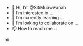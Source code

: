 - 👋 Hi, I’m @SitiMuawwanah
- 👀 I’m interested in ...
- 🌱 I’m currently learning ...
- 💞️ I’m looking to collaborate on ...
- 📫 How to reach me ...

<!---
SitiMuawwanah/SitiMuawwanah is a ✨ special ✨ repository because its `README.md` (this file) appears on your GitHub profile.
You can click the Preview link to take a look at your changes.
--->
hii
